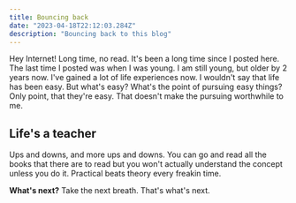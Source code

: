 ```yaml
---
title: Bouncing back
date: "2023-04-18T22:12:03.284Z"
description: "Bouncing back to this blog"
---
```




Hey Internet!
Long time, no read.
It's been a long time since I posted here.
The last time I posted was when I was young. I am still young, but older by 2 years now.
I've gained a lot of life experiences now.
I wouldn't say that life has been easy. But what's easy?
What's the point of pursuing easy things? Only point, that they're easy.
That doesn't make the pursuing worthwhile to me.

## Life's a teacher
Ups and downs, and more ups and downs.
You can go and read all the books that there are to read but you won't actually understand the concept unless you do it.
Practical beats theory every freakin time.

**What's next?**
Take the next breath. That's what's next.
